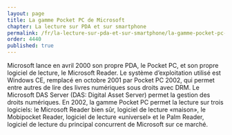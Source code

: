 ```yaml
---
layout: page
title: La gamme Pocket PC de Microsoft
chapter: La lecture sur PDA et sur smartphone
permalink: /fr/la-lecture-sur-pda-et-sur-smartphone/la-gamme-pocket-pc-de-microsoft/
order: 4440
published: true
---
```

<p>Microsoft lance en avril 2000 son propre PDA, le Pocket PC, et son propre logiciel de lecture, le Microsoft Reader. Le système d’exploitation utilisé est Windows CE, remplacé en octobre 2001 par Pocket PC 2002, qui permet entre autres de lire des livres numériques sous droits avec DRM. Le Microsoft DAS Server (DAS: Digital Asset Server) permet la gestion des droits numériques. En 2002, la gamme Pocket PC permet la lecture sur trois logiciels: le Microsoft Reader bien sûr, logiciel de lecture «maison», le Mobipocket Reader, logiciel de lecture «universel» et le Palm Reader, logiciel de lecture du principal concurrent de Microsoft sur ce marché.</p>